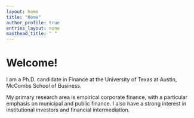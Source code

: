 ```yaml
---
layout: home
title: "Home"
author_profile: true
entries_layout: none
masthead_title: " "
---
```


# Welcome!

I am a Ph.D. candidate in Finance at the University of Texas at Austin, McCombs School of Business. 

My primary research area is empirical corporate finance, with a particular emphasis on municipal and public finance. I also have a strong interest in institutional investors and financial intermediation.

